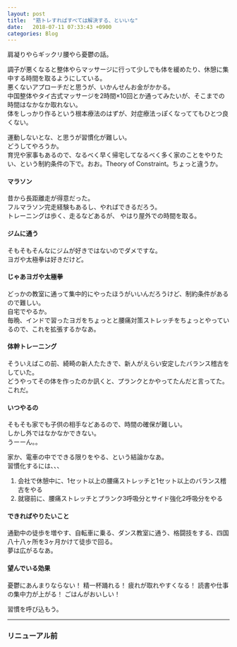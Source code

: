 ```yaml
---
layout: post
title:  "筋トレすればすべては解決する、といいな"
date:   2018-07-11 07:33:43 +0900
categories: Blog
---
```


肩凝りやらギックリ腰やら憂鬱の話。

調子が悪くなると整体やらマッサージに行って少しでも体を緩めたり、休憩に集中する時間を取るようにしている。  
悪くないアプローチだと思うが、いかんせんお金がかかる。  
中国整体やタイ古式マッサージを2時間×10回とか通ってみたいが、そこまでの時間はなかなか取れない。  
体をしっかり作るという根本療法のはずが、対症療法っぽくなっててもひとつ良くない。

運動しないとな、と思うが習慣化が難しい。  
どうしてやろうか。  
育児や家事もあるので、なるべく早く帰宅してなるべく多く家のことをやりたい、という制約条件の下で。おお。Theory of Constraint。ちょっと違うか。

#### マラソン
昔から長距離走が得意だった。  
フルマラソン完走経験もあるし、やればできるだろう。  
トレーニングは歩く、走るなどあるが、 やはり屋外での時間を取る。

#### ジムに通う
そもそもそんなにジムが好きではないのでダメですな。  
ヨガや太極拳は好きだけど。

#### じゃあヨガや太極拳
どっかの教室に通って集中的にやったほうがいいんだろうけど、制約条件があるので難しい。  
自宅でやるか。  
毎晩、インドで習ったヨガをちょっとと腰痛対策ストレッチをちょっとやっているので、これを拡張するかなあ。

#### 体幹トレーニング
そういえばこの前、綺畸の新人たたきで、新人がえらい安定したバランス稽古をしていた。  
どうやってその体を作ったのか訊くと、プランクとかやってたんだと言ってた。  
これだ。

#### いつやるの
そもそも家でも子供の相手などあるので、時間の確保が難しい。  
しかし外ではなかなかできない。  
うーーん。。

家か、電車の中でできる限りをやる、という結論かなあ。  
習慣化するには、、、

1. 会社で休憩中に、1セット以上の腰痛ストレッチと1セット以上のバランス稽古をやる
2. 就寝前に、腰痛ストレッチとプランク3呼吸分とサイド強化2呼吸分をやる

#### できればやりたいこと
通勤中の徒歩を増やす、自転車に乗る、ダンス教室に通う、格闘技をする、四国八十八ヶ所を3ヶ月かけて徒歩で回る。  
夢は広がるなあ。  


#### 望んでいる効果
憂鬱にあんまりならない！ 精一杯踊れる！ 疲れが取れやすくなる！ 読書や仕事の集中力が上がる！ ごはんがおいしい！

習慣を呼び込もう。

***
### リニューアル前

